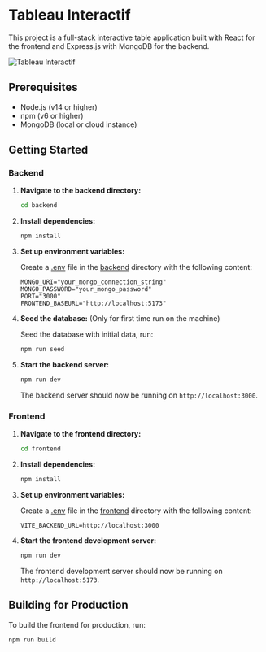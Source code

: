 # Tableau Interactif

This project is a full-stack interactive table application built with React for the frontend and Express.js with MongoDB for the backend.

![Tableau Interactif](https://i.imgur.com/pz7ESqJ.png)

## Prerequisites

- Node.js (v14 or higher)
- npm (v6 or higher)
- MongoDB (local or cloud instance)

## Getting Started

### Backend

1. **Navigate to the backend directory:**

    ```sh
    cd backend
    ```

2. **Install dependencies:**

    ```sh
    npm install
    ```

3. **Set up environment variables:**

    Create a [.env](http://_vscodecontentref_/1) file in the [backend](http://_vscodecontentref_/2) directory with the following content:

    ```env
    MONGO_URI="your_mongo_connection_string"
    MONGO_PASSWORD="your_mongo_password"
    PORT="3000"
    FRONTEND_BASEURL="http://localhost:5173"
    ```

4. **Seed the database:** (Only for first time run on the machine)

    Seed the database with initial data, run:

    ```sh
    npm run seed
    ```

5. **Start the backend server:**

    ```sh
    npm run dev
    ```

    The backend server should now be running on `http://localhost:3000`.

### Frontend

1. **Navigate to the frontend directory:**

    ```sh
    cd frontend
    ```

2. **Install dependencies:**

    ```sh
    npm install
    ```

3. **Set up environment variables:**

    Create a [.env](http://_vscodecontentref_/3) file in the [frontend](http://_vscodecontentref_/4) directory with the following content:

    ```env
    VITE_BACKEND_URL=http://localhost:3000
    ```

4. **Start the frontend development server:**

    ```sh
    npm run dev
    ```

    The frontend development server should now be running on `http://localhost:5173`.

## Building for Production

To build the frontend for production, run:

```sh
npm run build